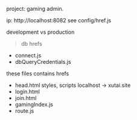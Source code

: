 project: gaming admin.


ip: http://localhost:8082
see config/href.js




development vs production
> db hrefs
- connect.js
- dbQueryCredentials.js





these files contains hrefs
- head.html 
styles, scripts  localhost -> xutai.site
- login.html
- join.html
- gamingIndex.js
- route.js

